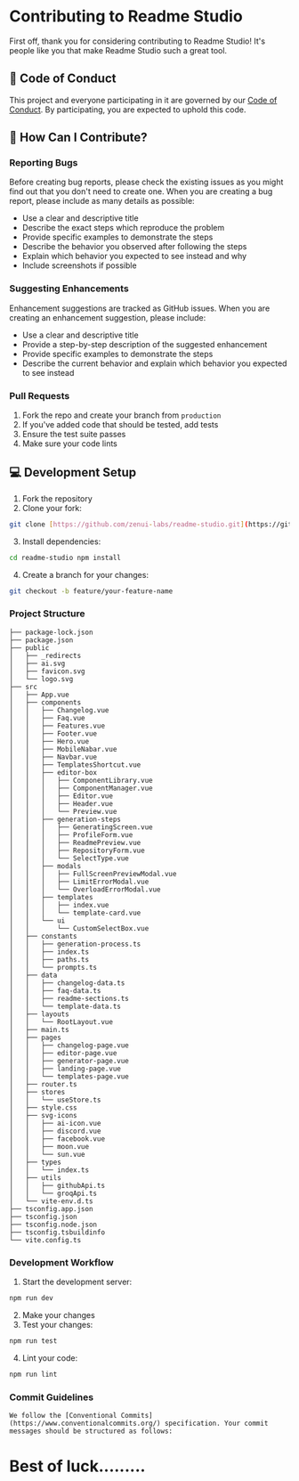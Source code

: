 # Contributing to Readme Studio

First off, thank you for considering contributing to Readme Studio! It's people like you that make Readme Studio such a
great tool.

## 📝 Code of Conduct

This project and everyone participating in it are governed by our [Code of Conduct](CODE_OF_CONDUCT.md). By
participating, you are expected to uphold this code.

## 🤝 How Can I Contribute?

### Reporting Bugs

Before creating bug reports, please check the existing issues as you might find out that you don't need to create one.
When you are creating a bug report, please include as many details as possible:

* Use a clear and descriptive title
* Describe the exact steps which reproduce the problem
* Provide specific examples to demonstrate the steps
* Describe the behavior you observed after following the steps
* Explain which behavior you expected to see instead and why
* Include screenshots if possible

### Suggesting Enhancements

Enhancement suggestions are tracked as GitHub issues. When you are creating an enhancement suggestion, please include:

* Use a clear and descriptive title
* Provide a step-by-step description of the suggested enhancement
* Provide specific examples to demonstrate the steps
* Describe the current behavior and explain which behavior you expected to see instead

### Pull Requests

1. Fork the repo and create your branch from `production`
2. If you've added code that should be tested, add tests
3. Ensure the test suite passes
4. Make sure your code lints

## 💻 Development Setup

1. Fork the repository
2. Clone your fork:

```bash 
git clone [https://github.com/zenui-labs/readme-studio.git](https://github.com/zenui-labs/readme-studio.git)
```

3. Install dependencies:

```bash 
cd readme-studio npm install
```

4. Create a branch for your changes:

```bash 
git checkout -b feature/your-feature-name
```

### Project Structure

```
├── package-lock.json
├── package.json
├── public
│   ├── _redirects
│   ├── ai.svg
│   ├── favicon.svg
│   └── logo.svg
├── src
│   ├── App.vue
│   ├── components
│   │   ├── Changelog.vue
│   │   ├── Faq.vue
│   │   ├── Features.vue
│   │   ├── Footer.vue
│   │   ├── Hero.vue
│   │   ├── MobileNabar.vue
│   │   ├── Navbar.vue
│   │   ├── TemplatesShortcut.vue
│   │   ├── editor-box
│   │   │   ├── ComponentLibrary.vue
│   │   │   ├── ComponentManager.vue
│   │   │   ├── Editor.vue
│   │   │   ├── Header.vue
│   │   │   └── Preview.vue
│   │   ├── generation-steps
│   │   │   ├── GeneratingScreen.vue
│   │   │   ├── ProfileForm.vue
│   │   │   ├── ReadmePreview.vue
│   │   │   ├── RepositoryForm.vue
│   │   │   └── SelectType.vue
│   │   ├── modals
│   │   │   ├── FullScreenPreviewModal.vue
│   │   │   ├── LimitErrorModal.vue
│   │   │   └── OverloadErrorModal.vue
│   │   ├── templates
│   │   │   ├── index.vue
│   │   │   └── template-card.vue
│   │   └── ui
│   │       └── CustomSelectBox.vue
│   ├── constants
│   │   ├── generation-process.ts
│   │   ├── index.ts
│   │   ├── paths.ts
│   │   └── prompts.ts
│   ├── data
│   │   ├── changelog-data.ts
│   │   ├── faq-data.ts
│   │   ├── readme-sections.ts
│   │   └── template-data.ts
│   ├── layouts
│   │   └── RootLayout.vue
│   ├── main.ts
│   ├── pages
│   │   ├── changelog-page.vue
│   │   ├── editor-page.vue
│   │   ├── generator-page.vue
│   │   ├── landing-page.vue
│   │   └── templates-page.vue
│   ├── router.ts
│   ├── stores
│   │   └── useStore.ts
│   ├── style.css
│   ├── svg-icons
│   │   ├── ai-icon.vue
│   │   ├── discord.vue
│   │   ├── facebook.vue
│   │   ├── moon.vue
│   │   └── sun.vue
│   ├── types
│   │   └── index.ts
│   ├── utils
│   │   ├── githubApi.ts
│   │   └── groqApi.ts
│   └── vite-env.d.ts
├── tsconfig.app.json
├── tsconfig.json
├── tsconfig.node.json
├── tsconfig.tsbuildinfo
└── vite.config.ts
```

### Development Workflow

1. Start the development server:

```bash 
npm run dev
```

2. Make your changes
3. Test your changes:

```bash 
npm run test
```

4. Lint your code:

```bash
npm run lint
```

### Commit Guidelines

```
We follow the [Conventional Commits](https://www.conventionalcommits.org/) specification. Your commit messages should be structured as follows:
```

# Best of luck.........